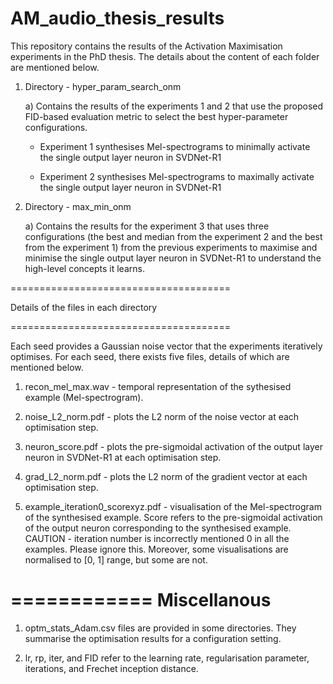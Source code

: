 # AM_audio_thesis_results

This repository contains the results of the Activation Maximisation experiments in the PhD thesis. The details about the content of each folder are mentioned below.

1. Directory - hyper_param_search_onm
   
   a) Contains the results of the experiments 1 and 2 that use the proposed FID-based evaluation metric to select the best hyper-parameter configurations.
   
      -  Experiment 1 synthesises Mel-spectrograms to minimally activate the single output layer neuron in SVDNet-R1
   
      -  Experiment 2 synthesises Mel-spectrograms to maximally activate the single output layer neuron in SVDNet-R1

2. Directory - max_min_onm
   
   a) Contains the results for the experiment 3 that uses three configurations (the best and median from the experiment 2 and the best from the experiment 1) from the previous experiments to maximise and minimise the single output layer neuron in SVDNet-R1 to understand the high-level concepts it learns.

======================================

Details of the files in each directory

======================================

Each seed provides a Gaussian noise vector that the experiments iteratively optimises. For each seed, there exists five files, details of which are mentioned below.

1. recon_mel_max.wav - temporal representation of the sythesised example (Mel-spectrogram).

2. noise_L2_norm.pdf - plots the L2 norm of the noise vector at each optimisation step.

3. neuron_score.pdf - plots the pre-sigmoidal activation of the output layer neuron in SVDNet-R1 at each optimisation step.

4. grad_L2_norm.pdf - plots the L2 norm of the gradient vector at each optimisation step.

5. example_iteration0_scorexyz.pdf - visualisation of the Mel-spectrogram of the synthesised example. Score refers to the pre-sigmoidal activation of the output neuron corresponding to the synthesised example. CAUTION - iteration number is incorrectly mentioned 0 in all the examples. Please ignore this. Moreover, some visualisations are normalised to [0, 1] range, but some are not.

============
Miscellanous
============

1. optm_stats_Adam.csv files are provided in some directories. They summarise the optimisation results for a configuration setting.

2. lr, rp, iter, and FID refer to the learning rate, regularisation parameter, iterations, and Frechet inception distance.
